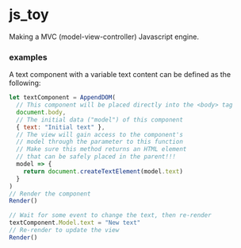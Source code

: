 # js_toy

Making a MVC (model-view-controller) Javascript engine.

### examples

A text component with a variable text content can be defined as the following:

```Javascript
let textComponent = AppendDOM(
  // This component will be placed directly into the <body> tag
  document.body,
  // The initial data ("model") of this component 
  { text: "Initial text" },
  // The view will gain access to the component's
  // model through the parameter to this function
  // Make sure this method returns an HTML element
  // that can be safely placed in the parent!!!
  model => {
    return document.createTextElement(model.text)
  }
)
// Render the component
Render()

// Wait for some event to change the text, then re-render
textComponent.Model.text = "New text"
// Re-render to update the view
Render()
```
